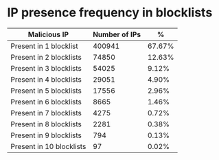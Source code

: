 # IP presence frequency in blocklists
| Malicious IP | Number of IPs | % |
|----|----|----|
| Present in 1 blocklist | 400941 | 67.67% |
| Present in 2 blocklists | 74850 | 12.63% |
| Present in 3 blocklists | 54025 | 9.12% |
| Present in 4 blocklists | 29051 | 4.90% |
| Present in 5 blocklists | 17556 | 2.96% |
| Present in 6 blocklists | 8665 | 1.46% |
| Present in 7 blocklists | 4275 | 0.72% |
| Present in 8 blocklists | 2281 | 0.38% |
| Present in 9 blocklists | 794 | 0.13% |
| Present in 10 blocklists | 97 | 0.02% |
